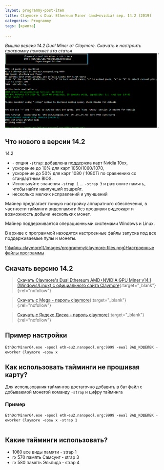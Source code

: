 ```yaml
---
layout: programmy-post-item
title: Claymore s Dual Ethereum Miner (amd+nvidia) вер. 14.2 [2019]
categories: Programmy
tags: [крипта]

---
```

*Вышла версия 14.2 Dual Miner от Claymore. Скачать и настроить программу поможет эта статья*
![My helpful screenshot](/images/programmy/claymore-miner-14.2.png)


## Что нового в версии 14.2

14.2
<ul>
  <li>- опция <code>-strap</code>: добавлена поддержка карт Nvidia 10xx, </li>
  <li>ускорение до 10% для карт 1050/1060/1070, </li>
  <li>ускорение до 50% для карт 1080 / 1080Ti по сравнению со стандартным BIOS. </li>
  <li>Используйте значения <code>-strap 1</code> ... <code>-strap 3</code> и разгоните память, чтобы найти наилучший хэшрейт. </li>
  <li>несколько мелких исправлений и улучшений</li>
</ul>


Майнер  предлагает тонкую настройку аппаратного обеспечения, в частности тайминги видеопамяти без прошивки видеокарт и возможность добычи нескольких монет. 

Майнер поддерживается операционными системами Windows и Linux.

В архиве с программой находятся настроенные файлы запуска под все поддерживаемые пулы и монеты.

<a href="/images/programmy/claymore-files.png" class="gray lightbox-image current">
![файлы claymore](/images/programmy/claymore-files.png)<span class="img-tit nev">Настроенные файлы программы</span>
</a>



## Скачать версию 14.2
> [Скачать Claymore's Dual Ethereum AMD+NVIDIA GPU Miner v14.1 (Windows/Linux) с официального сайта Claymore](https://claymore-dual.github.io/ru){:target="_blank"}{:rel="nofollow"}
 
> [Скачать с Mega - пароль claymore](https://mega.nz/#!CHRz1IYA!O9LUqx2BuQN3082evKOHa4KdjeNfW8JKn7zlkR0QO1o){:target="_blank"}{:rel="nofollow"}
 
>[Скачать с Яндекс Диска - пароль claymore](https://yadi.sk/d/Y9t7nBPooLx13Q){:target="_blank"}{:rel="nofollow"}

##  Пример настройки

```
EthDcrMiner64.exe -epool eth-eu2.nanopool.org:9999 -ewal ВАШ_КОШЕЛЕК -eworker Claymore -epsw x

```

##  Как использовать тайминги не прошивая карту?

Для использования таймингов достаточно добавить в бат файл с добываемой монетой команду <code>-strap</code> и цифру тайминга

###  Пример

```
EthDcrMiner64.exe -epool eth-eu2.nanopool.org:9999 -ewal ВАШ_КОШЕЛЕК -eworker Claymore -epsw x -strap 1


```
##  Какие тайминги использовать?

* 1060 все виды памяти - strap 1
* rx 570 память Самсунг - strap 3
* rx 580 память Эльпида - strap 4
